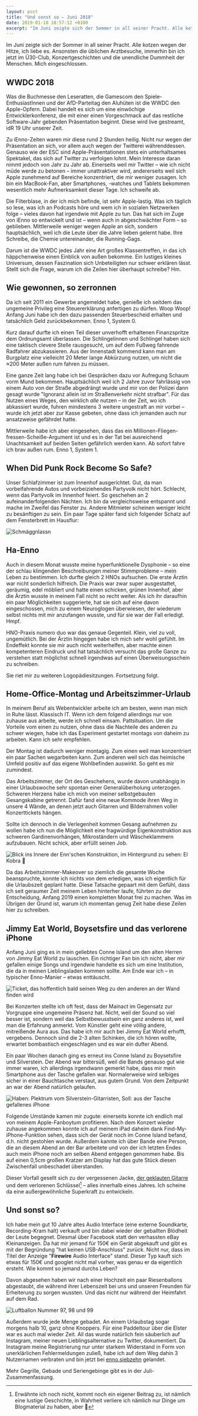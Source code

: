 ```yaml
---
layout: post
title: "Und sonst so – Juni 2018"
date: 2019-01-18 18:57:12 +0100
excerpt: "Im Juni zeigte sich der Sommer in all seiner Pracht. Alle kotzen wegen der Hitze, ich liebe es. Ansonsten die üblichen Arztbesuche, immerhin bin ich jetzt im Ü30-Club, Konzertgeschichten und die unendliche Dummheit der Menschen. Mich eingeschlossen."
---
```


Im Juni zeigte sich der Sommer in all seiner Pracht. Alle kotzen wegen der Hitze, ich liebe es. Ansonsten die üblichen Arztbesuche, immerhin bin ich jetzt im Ü30-Club, Konzertgeschichten und die unendliche Dummheit der Menschen. Mich eingeschlossen.

## WWDC 2018

Was die Buchmesse den Leseratten, die Gamescom den Spiele-EnthusiastInnen und der AfD-Parteitag den Aluhüten ist die WWDC den Apple-Opfern. Dabei handelt es sich um eine einwöchige Entwicklerkonferenz, die mit einer einen Vorgeschmack auf das restliche Software-Jahr gebenden Präsentation beginnt. Diese wird live gestreamt, idR 19 Uhr unserer Zeit.

Zu iEnno-Zeiten waren mir diese rund 2 Stunden heilig. Nicht nur wegen der Präsentation an sich, vor allem auch wegen der Twitterei währenddessen. Genauso wie der ESC sind Apple-Präsentationen stets ein unterhaltsames Spektakel, das sich auf Twitter zu verfolgen lohnt. Mein Interesse daran nimmt jedoch von Jahr zu Jahr ab. Einerseits weil mir Twitter – wie ich nicht müde werde zu betonen – immer unattraktiver wird, andererseits weil sich Apple zunehmend auf Bereiche konzentriert, die mir weniger zusagen. Ich bin ein MacBook-Fan, aber Smartphones, -watches und Tablets bekommen wesentlich mehr Aufmerksamkeit dieser Tage. Ich schweife ab.

Die Filterblase, in der ich mich befinde, ist sehr Apple-lastig. Was ich täglich so lese, was ich an Podcasts höre und wem ich in sozialen Netzwerken folge – vieles davon hat irgendwie mit Apple zu tun. Das hat sich im Zuge von iEnno so entwickelt und ist – wenn auch in abgeschwächter Form – so geblieben. Mittlerweile weniger wegen Apple an sich, sondern hauptsächlich, weil ich die Leute über die Jahre lieben gelernt habe. Ihre Schreibe, die Chemie untereinander, die Running-Gags.

Darum ist die WWDC jedes Jahr eine Art großes Klassentreffen, in das ich häppchenweise einen Einblick von außen bekomme. Ein lustiges kleines Universum, dessen Faszination sich Unbeteiligten nur schwer erklären lässt. Stellt sich die Frage, warum ich die Zeilen hier überhaupt schreibe? Hm.

## Wie gewonnen, so zerronnen

Da ich seit 2011 ein Gewerbe angemeldet habe, genieße ich seitdem das ungemeine Privileg eine Steuererklärung anfertigen zu dürfen. Woop Woop! Anfang Juni habe ich den dazu passenden Steuerbescheid erhalten und tatsächlich Geld zurückbekommen. Enno 1, System 0.

Kurz darauf durfte ich einen Teil dieser unverhofft erhaltenen Finanzspritze dem Ordnungsamt überlassen. Die Schlingelinnen und Schlingel haben sich eine taktisch clevere Stelle rausgesucht, um auf dem Fußweg fahrende Radfahrer abzukassieren. Aus der Innenstadt kommend kann man am Burgplatz eine vielleicht 20 Meter lange Abkürzung nutzen, um nicht die ≈200 Meter außen rum fahren zu müssen.

Eine ganze Zeit lang habe ich bei Gesprächen dazu vor Aufregung Schaum vorm Mund bekommen. Hauptsächlich weil ich 2 Jahre zuvor fahrlässig von einem Auto von der Straße abgedrängt wurde und mir von der Polizei dann gesagt wurde "Ignoranz allein ist im Straßenverkehr nicht strafbar". Für das Nutzen eines Weges, den wirklich *alle* nutzen – in der Zeit, wo ich abkassiert wurde, fuhren mindestens 3 weitere ungestraft an mir vorbei – wurde ich jetzt aber zur Kasse gebeten, ohne dass ich jemanden auch nur ansatzweise gefährdet hatte.

Mittlerweile habe ich aber eingesehen, dass das ein Millionen-Fliegen-fressen-Scheiße-Argument ist und es in der Tat bei ausreichend Unachtsamkeit auf beiden Seiten gefährlich werden kann. Ab sofort fahre ich brav außen rum. Enno 1, System 1.

## When Did Punk Rock Become So Safe?

Unser Schlafzimmer ist zum Innenhof ausgerichtet. Gut, da man vorbeifahrende Autos und vorbeiziehendes Partyvolk nicht hört. Schlecht, wenn das Partyvolk im Innenhof feiert. So geschehen an 2 aufeinanderfolgenden Nächten. Ich bin da vergleichsweise entspannt und mache im Zweifel das Fenster zu. Andere Mitmieter scheinen weniger leicht zu besänftigen zu sein. Ein paar Tage später fand sich folgender Schatz auf dem Fensterbrett im Hausflur:

![Schmäggnlassn](file:///Users/Enno/Sites/github/schlagzeilen/source/images/content/uss6_amicelli.jpg)

## Ha-Enno

Auch in diesem Monat wusste meine hyperfunktionelle Dysphonie – so eine der schlau klingenden Beschreibungen meiner Stimmprobleme – mein Leben zu bestimmen. Ich durfte gleich 2 HNOs aufsuchen. Die erste Ärztin war nicht sonderlich hilfreich. Die Praxis war zwar super ausgestattet, geräumig, edel möbliert und hatte einen schicken, grünen Innenhof, aber die Ärztin wusste in meinem Fall nicht so recht weiter. Als ich ihr daraufhin ein paar Möglichkeiten suggerierte, hat sie sich auf eine davon eingeschossen, mich zu einem Neuroglogen überwiesen, der wiederum selbst nichts mit mir anzufangen wusste, und für sie war der Fall erledigt. Hmpf.

HNO-Praxis numero duo war das genaue Gegenteil. Klein, viel zu voll, ungemütlich. Bei der Ärztin hingegen habe ich mich sehr wohl gefühlt. Im Endeffekt konnte sie mir auch nicht weiterhelfen, aber machte einen kompetenteren Eindruck und hat tatsächlich versucht das große Ganze zu verstehen statt möglichst schnell irgendwas auf einen Überweisungsschein zu schreiben.

Sie riet mir zu weiteren Logopädiesitzungen. Fortsetzung folgt.

## Home-Office-Montag und Arbeitszimmer-Urlaub

In meinem Beruf als Webentwickler arbeite ich am besten, wenn man mich in Ruhe lässt. Klassisch IT. Wenn ich dem folgend allerdings nur von zuhause aus arbeite, werde ich schnell einsam. Pattsituation. Um die Vorteile vom einen zu nutzen, ohne dass die Nachteile des anderen zu schwer wiegen, habe ich das Experiment gestartet montags von daheim zu arbeiten. Kann ich sehr empfehlen.

Der Montag ist dadurch weniger montagig. Zum einen weil man konzentriert ein paar Sachen wegarbeiten kann. Zum anderen weil sich das heimische Umfeld positiv auf das eigene Wohlbefinden auswirkt. So geht es mir zumindest.

Das Arbeitszimmer, der Ort des Geschehens, wurde davon unabhängig in einer Urlaubswoche sehr spontan einer Generalüberholung unterzogen. Schweren Herzens habe ich mich von meiner selbstgebauten Gesangskabine getrennt. Dafür fand eine neue Kommode ihren Weg in unsere 4 Wände, an denen jetzt auch Gitarren und Bilderrahmen voller Konzerttickets hängen.

Sollte ich dennoch in die Verlegenheit kommen Gesang aufnehmen zu wollen habe ich nun die Möglichkeit eine fragwürdige Eigenkonstruktion aus schweren Gardinenvorhängen, Mikroständern und Wäscheklammern aufzubauen. Nicht schick, aber erfüllt seinen Job.

![Blick ins Innere der Enn'schen Konstruktion, im Hintergrund zu sehen: El Kobra 🐍](file:///Users/Enno/Sites/github/schlagzeilen/source/images/content/uss6_gesangskabine.jpg)

Da das Arbeitszimmer-Makeover so ziemlich die gesamte Woche beanspruchte, konnte ich nichts von dem erledigen, was ich eigentlich für die Urlaubszeit geplant hatte. Diese Tatsache gepaart mit dem Gefühl, dass ich seit geraumer Zeit meinem Leben hinterher laufe, führten zu der Entscheidung, Anfang 2019 einen kompletten Monat frei zu machen. Was im Übrigen der Grund ist, warum ich momentan genug Zeit habe diese Zeilen hier zu schreiben.

## Jimmy Eat World, Boysetsfire und das verlorene iPhone

Anfang Juni ging es in mein geliebtes Conne Island um den alten Herren von Jimmy Eat World zu lauschen. Ein richtiger Fan bin ich nicht, aber mir gefallen einige Songs und irgendwie handelte es sich um eine Institution, die da in meinen Lieblingsladen kommen sollte. Am Ende war ich – in typischer Enno-Manier – etwas enttäuscht.

![Ticket, das hoffentlich bald seinen Weg zu den anderen an der Wand finden wird](file:///Users/Enno/Sites/github/schlagzeilen/source/images/content/uss6_jew.jpg)

Bei Konzerten stellte ich oft fest, dass der Mainact im Gegensatz zur Vorgruppe eine ungemeine Präsenz hat. Nicht, weil der Sound so viel besser ist, sondern weil das Selbstbewusstsein ein ganz anderes ist, weil man die Erfahrung anmerkt. Vom Künstler geht eine völlig andere, mitreißende Aura aus. Das habe ich mir auch bei Jimmy Eat World erhofft, vergebens. Dennoch sind die 2-3 alten Schinken, die ich hören wollte, erwartet bombastisch eingeschlagen und es war ein dufter Abend.

Ein paar Wochen danach ging es erneut ins Conne Island zu Boysetsfire und Silverstein. Der Abend war bittersüß, weil die Bands genauso gut wie immer waren, ich allerdings irgendwann gemerkt habe, dass mir mein Smartphone aus der Tasche gefallen war. Normalerweise wird selbiges sicher in einer Bauchtasche verstaut, aus gutem Grund. Von dem Zeitpunkt an war der Abend natürlich gelaufen.

![Haben: Plektrum vom Silverstein-Gitarristen, Soll: aus der Tasche gefallenes iPhone](file:///Users/Enno/Sites/github/schlagzeilen/source/images/content/uss6_plektrum.jpg)

Folgende Umstände kamen mir zugute: einerseits konnte ich endlich mal von meinem Apple-Fanboytum profitieren. Nach dem Konzert wieder zuhause angekommen konnte ich auf meinem iPad daheim dank Find-My-iPhone-Funktion sehen, dass sich der Gerät noch im Conne Island befand, d.h. nicht gestohlen wurde. Außerdem kannte ich über Bande eine Person, die an diesem Abend an der Bar arbeitete und von der ich letzten Endes auch mein iPhone noch am selben Abend entgegen genommen habe. Bis auf einen 0,5cm großen Kratzer am Display hat das gute Stück diesen Zwischenfall unbeschadet überstanden.

Dieser Vorfall gesellt sich zu der vergessenen Jacke, [der geklauten Gitarre](/felsenkeller-ennoversary/ "Felsenkeller Ennoversary - Schlagzeilen") und dem verlorenen Schlüssel[^schluessel] – alles innerhalb eines Jahres. Ich scheine da eine außergewöhnliche Superkraft zu entwickeln.

[^schluessel]: Erwähnte ich noch nicht, kommt noch ein eigener Beitrag zu, ist nämlich eine lustige Geschichte, in Wahrheit verliere ich nämlich nur Dinge um Blogmaterial zu haben, aber 🤫

## Und sonst so?

Ich habe mein gut 10 Jahre altes Audio Interface (eine externe Soundkarte, Recording-Kram halt) verkauft und bin dabei wieder der geballten Blödheit der Leute begegnet. Diesmal über Facebook statt den verhassten eBay Kleinanzeigen. Da hat mir jemand für 150€ ein Gerät abgekauft und gibt es mit der Begründung "hat keinen USB-Anschluss" zurück. Nicht nur, dass im Titel der Anzeige "**Firewire** Audio Interface" stand. Dieser Typ kauft sich etwas für 150€ und googlet nicht mal vorher, was genau er da eigentlich ersteht. Wie kommt so jemand durchs Leben?

Davon abgesehen haben wir nach einer Hochzeit ein paar Riesenballons abgestaubt, die während ihrer Lebenszeit bei uns und unseren Freunden für Erheiterung zu sorgen wussten. Und das nicht nur während der Heimfahrt auf dem Rad.

![Luftballon Nummer 97, 98 und 99](file:///Users/Enno/Sites/github/schlagzeilen/source/images/content/uss6_ballons.jpg)

Außerdem wurde jede Menge gebadet. An einem Urlaubstag sogar morgens halb 10, ganz ohne Knoppers. Für eine Paddeltour über die Elster war es auch mal wieder Zeit. All das wurde natürlich fein säuberlich auf Instagram, meiner neuen Lieblingsalternative zu Twitter, dokumentiert. Da Instagram meine Registrierung nur unter starkem Widerstand in Form von unerklärlichen Fehlermeldungen zuließ, habe ich auf dem Weg dahin 3 Nutzernamen verbraten und bin jetzt bei [enno.siebzehn](https://www.instagram.com/enno.siebzehn/ "Enno • Instagram-Fotos und -Videos") gelandet.

Mehr Gegrille, Gebade und Seriengebinge gibt es in der Juli-Zusammenfassung.